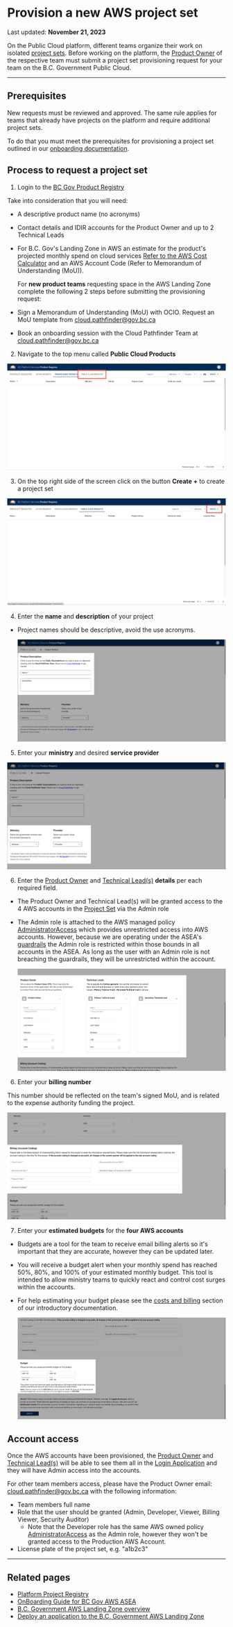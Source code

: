 # Provision a new AWS project set

Last updated: **November 21, 2023**

On the Public Cloud platform, different teams organize their work on isolated [project sets](../design-build-and-deploy-an-application/deploy-an-app-to-the-aws-landing-zone.md#aws-accounts-in-your-project-set). Before working on the platform, the [Product Owner](../get-started/bc-govs-aws-landing-zone-overview.md#key-features-of-the-product-registry-service) of the respective team must submit a project set provisioning request for your team on the B.C. Government Public Cloud.

---

## Prerequisites

New requests must be reviewed and approved. The same rule applies for teams that already have projects on the platform and require additional project sets.

To do that you must meet the prerequisites for provisioning a project set outlined in our [onboarding documentation](https://digital.gov.bc.ca/cloud/services/public/onboard/).

## Process to request a project set

1. Login to the [BC Gov Product Registry](https://registry.developer.gov.bc.ca/login)

  Take into consideration that you will need:

- A descriptive product name (no acronyms)
- Contact details and IDIR accounts for the Product Owner and up to 2 Technical Leads
- For B.C. Gov's Landing Zone in AWS an estimate for the product's projected monthly spend on cloud services [Refer to the AWS Cost Calculator](https://calculator.aws/#/) and an AWS Account Code (Refer to Memorandum of Understanding (MoU)).

  For **new product teams** requesting space in the AWS Landing Zone complete the following 2 steps before submitting the provisioning request:

- Sign a Memorandum of Understanding (MoU) with OCIO. Request an MoU template from <cloud.pathfinder@gov.bc.ca>
- Book an onboarding session with the Cloud Pathfinder Team at <cloud.pathfinder@gov.bc.ca>

2. Navigate to the top menu called **Public Cloud Products**

  ![public-cloud](../images/provision-a-project-set/public-cloud.png)

3. On the top right side of the screen click on the button **Create +** to create a project set

  ![create](../images/provision-a-project-set/create.png)

4. Enter the **name** and **description** of your project

- Project names should be descriptive, avoid the use acronyms.

  ![description](../images/provision-a-project-set/description.png)

5. Enter your **ministry** and desired **service provider**

  ![ministry-provider](../images/provision-a-project-set/ministry-provider.png)

6. Enter the [Product Owner](../get-started/bc-govs-aws-landing-zone-overview.md#key-features-of-the-product-registry-service) and [Technical Lead(s)](get-started/bc-govs-aws-landing-zone-overview.md#key-features-of-the-product-registry-service) **details** per each required field.

    <!-- TODO: move some of this to a separate "RBAC", or "Login Application" document and link to it here -->

- The Product Owner and Technical Lead(s) will be granted access to the 4 AWS accounts in the [Project Set](../design-build-and-deploy-an-application/deploy-an-app-to-the-aws-landing-zone.md#aws-accounts-in-your-project-set) via the Admin role
- The Admin role is attached to the AWS managed policy [AdministratorAccess](https://docs.aws.amazon.com/aws-managed-policy/latest/reference/AdministratorAccess.html) which provides unrestricted access into AWS accounts. However, because we are operating under the ASEA's [guardrails](../get-started/bc-govs-aws-landing-zone-overview.md#security-guardrails) the Admin role is restricted within those bounds in all accounts in the ASEA. As long as the user with an Admin role is not breaching the guardrails, they will be unrestricted within the account.

  ![po-tech-lead](../images/provision-a-project-set/po-tech-leads.png)

6. Enter your **billing number**

  This number should be reflected on the team's signed MoU, and is related to the expense authority funding the project.

  ![billing](../images/provision-a-project-set/billing.png)

7. Enter your **estimated budgets** for the **four AWS accounts**

- Budgets are a tool for the team to receive email billing alerts so it's important that they are accurate, however they can be updated later.
- You will receive a budget alert when your monthly spend has reached 50%, 80%, and 100% of your estimated monthly budget. This tool is intended to allow ministry teams to quickly react and control cost surges within the accounts.
- For help estimating your budget please see the [costs and billing](https://digital.gov.bc.ca/cloud/services/public/intro/#costs) section of our introductory documentation.

  ![budget](../images/provision-a-project-set/budget.png)

## Account access
<!-- TODO: move some of this to a separate "RBAC", or "Login Application" document and link to it here -->
<!-- TODO: update this with Azure details -->
Once the AWS accounts have been provisioned, the [Product Owner](../get-started/bc-govs-aws-landing-zone-overview.md#key-features-of-the-product-registry-service) and [Technical Lead(s)](../get-started/bc-govs-aws-landing-zone-overview.md#key-features-of-the-product-registry-service) will be able to see them all in the [Login Application](https://login.nimbus.cloud.gov.bc.ca/) and they will have Admin access into the accounts.

For other team members access, please have the Product Owner email: <cloud.pathfinder@gov.bc.ca> with the following information:

- Team members full name
- Role that the user should be granted (Admin, Developer, Viewer, Billing Viewer, Security Auditor)
  - Note that the Developer role has the same AWS owned policy [AdministratorAccess](https://docs.aws.amazon.com/aws-managed-policy/latest/reference/AdministratorAccess.html) as the Admin role, however they won't be granted access to the Production AWS Account.
- License plate of the project set, e.g. "a1b2c3"

---

## Related pages

- [Platform Project Registry](https://registry.developer.gov.bc.ca/login)
- [OnBoarding Guide for BC Gov AWS ASEA](https://digital.gov.bc.ca/cloud/services/public/onboard/)
- [B.C. Government AWS Landing Zone overview](../get-started/bc-govs-aws-landing-zone-overview.md)
- [Deploy an application to the  B.C. Government AWS Landing Zone](../design-build-and-deploy-an-application/deploy-an-app-to-the-aws-landing-zone.md)
